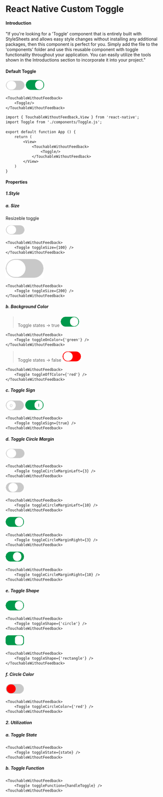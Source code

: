 # React Native Custom Toggle

#### **Introduction**

"If you're looking for a 'Toggle' component that is entirely built with StyleSheets and allows easy style changes without installing any additional packages, then this component is perfect for you. Simply add the file to the 'components' folder and use this reusable component with toggle functionality throughout your application. You can easily utilize the tools shown in the Introductions section to incorporate it into your project."

#### **Default Toggle**
![defaultl toggle](./img/size100.png)
![green toggle](./img/oncolorgreen.png)
```
<TouchableWithoutFeedback>
    <Toggle/>
</TouchableWithoutFeedback>
```
```
import { TouchableWithoutFeedback,View } from 'react-native';
import Toggle from './components/Toggle.js';

export default function App () {
    return (
        <View>
            <TouchableWithoutFeedback>
                <Toggle/>
            </TouchableWithoutFeedback>
        </View>
    )
}
```



#### **Properties**


##### **1.Style**
##### a. Size
Resizeble toggle

![toggle](./img/size100.png)
```
<TouchableWithoutFeedback>
    <Toggle toggleSize={100} />
</TouchableWithoutFeedback>
```
![toggle](./img/size200.png)
```
<TouchableWithoutFeedback>
    <Toggle toggleSize={200} />
</TouchableWithoutFeedback>
```

##### b. Background Color
> Toggle states -> true
![toggle](./img/oncolorgreen.png)
```
<TouchableWithoutFeedback>
    <Toggle toggleOnColor={'green'} />
</TouchableWithoutFeedback>
```
> Toggle states -> false
![toggle](./img/offcolorred.png)
```
<TouchableWithoutFeedback>
    <Toggle toggleOffColor={'red'} />
</TouchableWithoutFeedback>
```
##### c. Toggle Sign
![toggle](./img/togglesigntrue.png)
![toggle](./img/togglesigntrue2.png)
```
<TouchableWithoutFeedback>
    <Toggle toggleSign={true} />
<TouchableWithoutFeedback>
```
##### d. Toggle Circle Margin
![toggle](./img/size100.png)
```
<TouchableWithoutFeedback>
    <Toggle toggleCircleMarginLeft={3} />
<TouchableWithoutFeedback>
```
![toggle](./img/circleleftmargin10.png)
```
<TouchableWithoutFeedback>
    <Toggle toggleCircleMarginLeft={10} />
<TouchableWithoutFeedback>
```
![toggle](./img/oncolorgreen.png)
```
<TouchableWithoutFeedback>
    <Toggle toggleCircleMarginRight={3} />
<TouchableWithoutFeedback>
```
![toggle](./img/circlemarginright.png)
```
<TouchableWithoutFeedback>
    <Toggle toggleCircleMarginRight={10} />
<TouchableWithoutFeedback>
```
##### e. Toggle Shape
![toggle](./img/oncolorgreen.png)
```
<TouchableWithoutFeedback>
    <Toggle toggleShape={'circle'} />
<TouchableWithoutFeedback>
```
![toggle](./img/toggleshape.png)
```
<TouchableWithoutFeedback>
    <Toggle toggleShape={'rectangle'} />
</TouchableWithoutFeedback>
```
##### f. Circle Color
![toggle](./img/circlecolor.png)
```
<TouchableWithoutFeedback>
    <Toggle toggleCircleColor={'red'} />
<TouchableWithoutFeedback>
```

##### **2. Utilization**
##### a. Toggle State

```
<TouchableWithoutFeedback>
    <Toggle toggleState={state} />
<TouchableWithoutFeedback>
```
##### b. Toggle Function
```
<TouchableWithoutFeedback>
    <Toggle toggleFunction={handleToggle} />
<TouchableWithoutFeedback>
